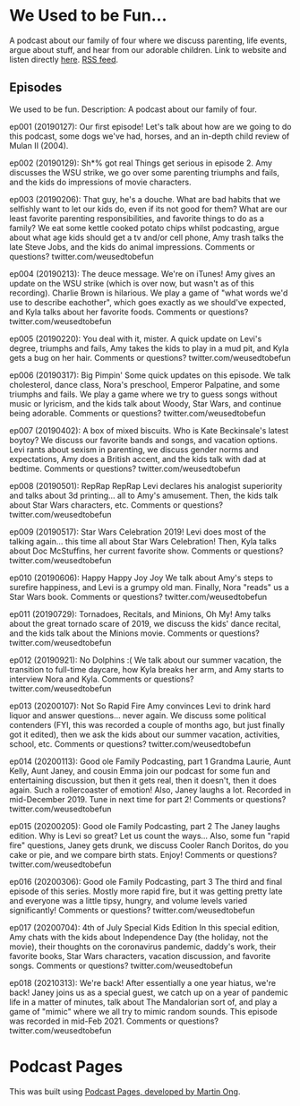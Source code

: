 # We Used to be Fun...
A podcast about our family of four where we discuss parenting, life events, argue about stuff, and hear from our adorable children.
Link to website and listen directly [here](https://weusedtobefun.github.io/).
[RSS feed](https://weusedtobefun.github.io/).

## Episodes
We used to be fun.
Description: A podcast about our family of four.

ep001 (20190127): Our first episode! 
Let's talk about how are we going to do this podcast, some dogs we've had, horses, and an in-depth child review of Mulan II (2004).

ep002 (20190129): Sh*% got real
Things get serious in episode 2. Amy discusses the WSU strike, we go over some parenting triumphs and fails, and the kids do impressions of movie characters.

ep003 (20190206): That guy, he's a douche.
What are bad habits that we selfishly want to let our kids do, even if its not good for them? What are our least favorite parenting responsibilities, and favorite things to do as a family? We eat some kettle cooked potato chips whilst podcasting, argue about what age kids should get a tv and/or cell phone, Amy trash talks the late Steve Jobs, and the kids do animal impressions.
Comments or questions? twitter.com/weusedtobefun

ep004 (20190213): The deuce message.
We're on iTunes! Amy gives an update on the WSU strike (which is over now, but wasn't as of this recording). Charlie Brown is hilarious. We play a game of "what words we'd use to describe eachother", which goes exactly as we should've expected, and Kyla talks about her favorite foods.
Comments or questions? twitter.com/weusedtobefun

ep005 (20190220): You deal with it, mister.
A quick update on Levi's degree, triumphs and fails, Amy takes the kids to play in a mud pit, and Kyla gets a bug on her hair.
Comments or questions? twitter.com/weusedtobefun

ep006 (20190317): Big Pimpin'
Some quick updates on this episode. We talk cholesterol, dance class, Nora's preschool, Emperor Palpatine, and some triumphs and fails. We play a game where we try to guess songs without music or lyricism, and the kids talk about Woody, Star Wars, and continue being adorable.
Comments or questions? twitter.com/weusedtobefun

ep007 (20190402): A box of mixed biscuits.
Who is Kate Beckinsale's latest boytoy? We discuss our favorite bands and songs, and vacation options. Levi rants about sexism in parenting, we discuss gender norms and expectations, Amy does a British accent, and the kids talk with dad at bedtime.
Comments or questions? twitter.com/weusedtobefun

ep008 (20190501): RepRap RepRap
Levi declares his analogist superiority and talks about 3d printing... all to Amy's amusement. Then, the kids talk about Star Wars characters, etc.
Comments or questions? twitter.com/weusedtobefun

ep009 (20190517): Star Wars Celebration 2019!
Levi does most of the talking again... this time all about Star Wars Celebration! Then, Kyla talks about Doc McStuffins, her current favorite show.
Comments or questions? twitter.com/weusedtobefun

ep010 (20190606): Happy Happy Joy Joy
We talk about Amy's steps to surefire happiness, and Levi is a grumpy old man. Finally, Nora "reads" us a Star Wars book.
Comments or questions? twitter.com/weusedtobefun

ep011 (20190729): Tornadoes, Recitals, and Minions, Oh My!
Amy talks about the great tornado scare of 2019, we discuss the kids' dance recital, and the kids talk about the Minions movie.
Comments or questions? twitter.com/weusedtobefun

ep012 (20190921): No Dolphins :(
We talk about our summer vacation, the transition to full-time daycare, how Kyla breaks her arm, and Amy starts to interview Nora and Kyla.
Comments or questions? twitter.com/weusedtobefun

ep013 (20200107): Not So Rapid Fire
Amy convinces Levi to drink hard liquor and answer questions... never again. We discuss some political contenders (FYI, this was recorded a couple of months ago, but just finally got it edited), then we ask the kids about our summer vacation, activities, school, etc.
Comments or questions? twitter.com/weusedtobefun

ep014 (20200113): Good ole Family Podcasting, part 1
Grandma Laurie, Aunt Kelly, Aunt Janey, and cousin Emma join our podcast for some fun and entertaining discussion, but then it gets real, then it doesn't, then it does again. Such a rollercoaster of emotion! Also, Janey laughs a lot. Recorded in mid-December 2019. Tune in next time for part 2! 
Comments or questions? twitter.com/weusedtobefun

ep015 (20200205): Good ole Family Podcasting, part 2
The Janey laughs edition. Why is Levi so great? Let us count the ways... Also, some fun "rapid fire" questions, Janey gets drunk, we discuss Cooler Ranch Doritos, do you cake or pie, and we compare birth stats. Enjoy!
Comments or questions? twitter.com/weusedtobefun

ep016 (20200306): Good ole Family Podcasting, part 3
The third and final episode of this series. Mostly more rapid fire, but it was getting pretty late and everyone was a little tipsy, hungry, and volume levels varied significantly! 
Comments or questions? twitter.com/weusedtobefun

ep017 (20200704): 4th of July Special Kids Edition
In this special edition, Amy chats with the kids about Independence Day (the holiday, not the movie), their thoughts on the coronavirus pandemic, daddy's work, their favorite books, Star Wars characters, vacation discussion, and favorite songs.
Comments or questions? twitter.com/weusedtobefun

ep018 (20210313): We're back!
After essentially a one year hiatus, we're back! Janey joins us as a special guest, we catch up on a year of pandemic life in a matter of minutes, talk about The Mandalorian sort of, and play a game of "mimic" where we all try to mimic random sounds. This episode was recorded in mid-Feb 2021.
Comments or questions? twitter.com/weusedtobefun

# Podcast Pages
This was built using [Podcast Pages, developed by Martin Ong](https://github.com/martinong/podcast-pages).
